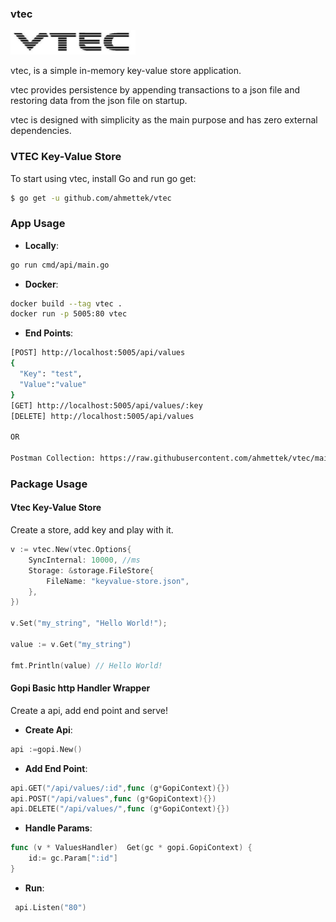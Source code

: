 ### vtec
<img src = "static/vtec-logo.jpg" width="200">

vtec, is a simple in-memory key-value store application.

vtec provides persistence by appending transactions to a json file and restoring data from the json file on startup.

vtec is designed with simplicity as the main purpose and has zero external dependencies.

### VTEC Key-Value Store

To start using vtec, install Go and run go get:
```sh
$ go get -u github.com/ahmettek/vtec
```
### App Usage
- **Locally**:
```sh
go run cmd/api/main.go  
```
- **Docker**:
```sh
docker build --tag vtec .   
docker run -p 5005:80 vtec
```
- **End Points**:
```sh
[POST] http://localhost:5005/api/values
{
  "Key": "test",
  "Value":"value"
}
[GET] http://localhost:5005/api/values/:key
[DELETE] http://localhost:5005/api/values

OR

Postman Collection: https://raw.githubusercontent.com/ahmettek/vtec/main/static/endpoints.postman_collection.json
```
### Package Usage
#### Vtec Key-Value Store
Create a store, add key and play with it.

```go
v := vtec.New(vtec.Options{
    SyncInternal: 10000, //ms
    Storage: &storage.FileStore{
        FileName: "keyvalue-store.json",
    },
})

v.Set("my_string", "Hello World!");

value := v.Get("my_string")

fmt.Println(value) // Hello World!
```

#### Gopi Basic http Handler Wrapper
Create a api, add end point and serve!

- **Create Api**:
```go
api :=gopi.New()
```
- **Add End Point**:
```go
api.GET("/api/values/:id",func (g*GopiContext){})
api.POST("/api/values",func (g*GopiContext){})
api.DELETE("/api/values/",func (g*GopiContext){})
```
- **Handle Params**:
```go
func (v * ValuesHandler)  Get(gc * gopi.GopiContext) {
    id:= gc.Param[":id"]
}
```
- **Run**:
```go
 api.Listen("80")
```